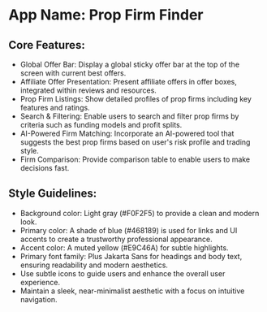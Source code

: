 # **App Name**: Prop Firm Finder

## Core Features:

- Global Offer Bar: Display a global sticky offer bar at the top of the screen with current best offers.
- Affiliate Offer Presentation: Present affiliate offers in offer boxes, integrated within reviews and resources.
- Prop Firm Listings: Show detailed profiles of prop firms including key features and ratings.
- Search & Filtering: Enable users to search and filter prop firms by criteria such as funding models and profit splits.
- AI-Powered Firm Matching: Incorporate an AI-powered tool that suggests the best prop firms based on user's risk profile and trading style.
- Firm Comparison: Provide comparison table to enable users to make decisions fast.

## Style Guidelines:

- Background color: Light gray (#F0F2F5) to provide a clean and modern look.
- Primary color: A shade of blue (#468189) is used for links and UI accents to create a trustworthy professional appearance.
- Accent color: A muted yellow (#E9C46A) for subtle highlights.
- Primary font family: Plus Jakarta Sans for headings and body text, ensuring readability and modern aesthetics.
- Use subtle icons to guide users and enhance the overall user experience.
- Maintain a sleek, near-minimalist aesthetic with a focus on intuitive navigation.